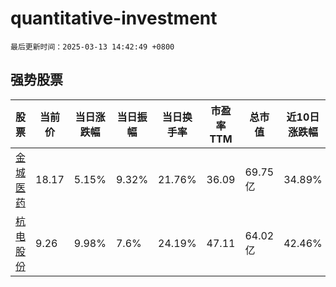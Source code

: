 # quantitative-investment

`最后更新时间：2025-03-13 14:42:49 +0800`

## 强势股票

|股票|当前价|当日涨跌幅|当日振幅|当日换手率|市盈率TTM|总市值|近10日涨跌幅|
|----|----|----|----|----|----|----|----|
|[金城医药](https://xueqiu.com/S/SZ300233)|18.17|5.15%|9.32%|21.76%|36.09|69.75亿|34.89%|
|[杭电股份](https://xueqiu.com/S/SH603618)|9.26|9.98%|7.6%|24.19%|47.11|64.02亿|42.46%|
